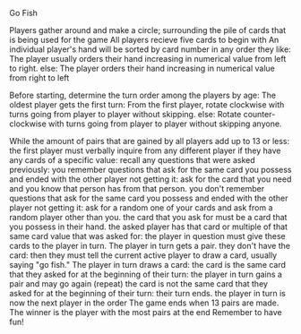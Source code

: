 Go Fish

Players gather around and make a circle; surrounding the pile of cards that is being used for the game
All players recieve five cards to begin with
An individual player's hand will be sorted by card number in any order they like:
The player usually orders their hand increasing in numerical value from left to right. 
  else:
    The player orders their hand increasing in numerical value from right to left
    
Before starting, determine the turn order among the players by age:
  The oldest player gets the first turn:
    From the first player, rotate clockwise with turns going from player to player without skipping. else:
      Rotate counter-clockwise with turns going from player to player without skipping anyone.

While the amount of pairs that are gained by all players add up to 13 or less:
  the first player must verbally inquire from any different player if they have any cards of a specific value:
    recall any questions that were asked previously:
      you remember questions that ask for the same card you possess and ended with the other player not getting it:
        ask for the card that you need and you know that person has from that person.
      you don't remember questions that ask for the same card you possess and ended with the other player not getting it:
        ask for a random one of your cards and ask from a random player other than you.
    the card that you ask for must be a card that you possess in their hand.
    the asked player has that card or multiple of that same card value that was asked for:
      the player in question must give these cards to the player in turn. The player in turn gets a pair.
    they don't have the card:
        then they must tell the current active player to draw a card, usually saying "go fish." The player in turn draws a card:
          the card is the same card that they asked for at the beginning of their turn:
            the player in turn gains a pair and may go again (repeat)
          the card is not the same card that they asked for at the beginning of their turn:
            their turn ends.  the player in turn is now the next player in the order
The game ends when 13 pairs are made. The winner is the player with the most pairs at the end
Remember to have fun!
